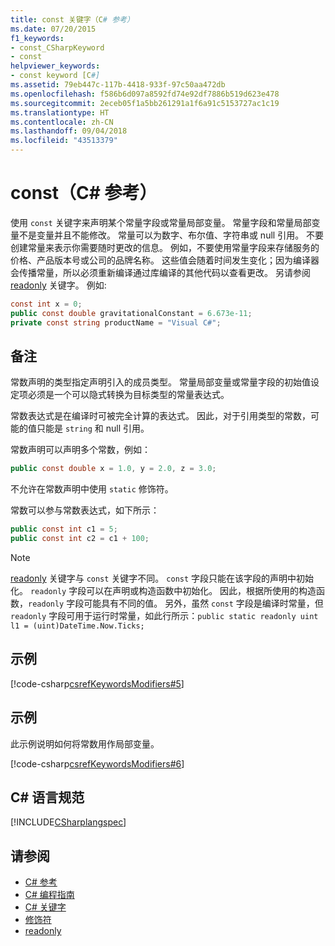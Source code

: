 ```yaml
---
title: const 关键字（C# 参考）
ms.date: 07/20/2015
f1_keywords:
- const_CSharpKeyword
- const
helpviewer_keywords:
- const keyword [C#]
ms.assetid: 79eb447c-117b-4418-933f-97c50aa472db
ms.openlocfilehash: f586b6d097a8592fd74e92df7886b519d623e478
ms.sourcegitcommit: 2eceb05f1a5bb261291a1f6a91c5153727ac1c19
ms.translationtype: HT
ms.contentlocale: zh-CN
ms.lasthandoff: 09/04/2018
ms.locfileid: "43513379"
---
```

# <a name="const-c-reference"></a>const（C# 参考）

使用 `const` 关键字来声明某个常量字段或常量局部变量。 常量字段和常量局部变量不是变量并且不能修改。 常量可以为数字、布尔值、字符串或 null 引用。 不要创建常量来表示你需要随时更改的信息。 例如，不要使用常量字段来存储服务的价格、产品版本号或公司的品牌名称。 这些值会随着时间发生变化；因为编译器会传播常量，所以必须重新编译通过库编译的其他代码以查看更改。 另请参阅 [readonly](../../../csharp/language-reference/keywords/readonly.md) 关键字。 例如:

```csharp
const int x = 0;
public const double gravitationalConstant = 6.673e-11;
private const string productName = "Visual C#";
```

## <a name="remarks"></a>备注

常数声明的类型指定声明引入的成员类型。 常量局部变量或常量字段的初始值设定项必须是一个可以隐式转换为目标类型的常量表达式。

常数表达式是在编译时可被完全计算的表达式。 因此，对于引用类型的常数，可能的值只能是 `string` 和 null 引用。

常数声明可以声明多个常数，例如：

```csharp
public const double x = 1.0, y = 2.0, z = 3.0;
```

不允许在常数声明中使用 `static` 修饰符。

常数可以参与常数表达式，如下所示：

```csharp
public const int c1 = 5;
public const int c2 = c1 + 100;
```

> [!NOTE]
> [readonly](../../../csharp/language-reference/keywords/readonly.md) 关键字与 `const` 关键字不同。 `const` 字段只能在该字段的声明中初始化。 `readonly` 字段可以在声明或构造函数中初始化。 因此，根据所使用的构造函数，`readonly` 字段可能具有不同的值。 另外，虽然 `const` 字段是编译时常量，但 `readonly` 字段可用于运行时常量，如此行所示：`public static readonly uint l1 = (uint)DateTime.Now.Ticks;`

## <a name="example"></a>示例

[!code-csharp[csrefKeywordsModifiers#5](~/samples/snippets/csharp/VS_Snippets_VBCSharp/csrefKeywordsModifiers/CS/csrefKeywordsModifiers.cs#5)]

## <a name="example"></a>示例

此示例说明如何将常数用作局部变量。

[!code-csharp[csrefKeywordsModifiers#6](~/samples/snippets/csharp/VS_Snippets_VBCSharp/csrefKeywordsModifiers/CS/csrefKeywordsModifiers.cs#6)]

## <a name="c-language-specification"></a>C# 语言规范

[!INCLUDE[CSharplangspec](~/includes/csharplangspec-md.md)]

## <a name="see-also"></a>请参阅

- [C# 参考](../../../csharp/language-reference/index.md)  
- [C# 编程指南](../../../csharp/programming-guide/index.md)  
- [C# 关键字](../../../csharp/language-reference/keywords/index.md)  
- [修饰符](../../../csharp/language-reference/keywords/modifiers.md)  
- [readonly](../../../csharp/language-reference/keywords/readonly.md)
